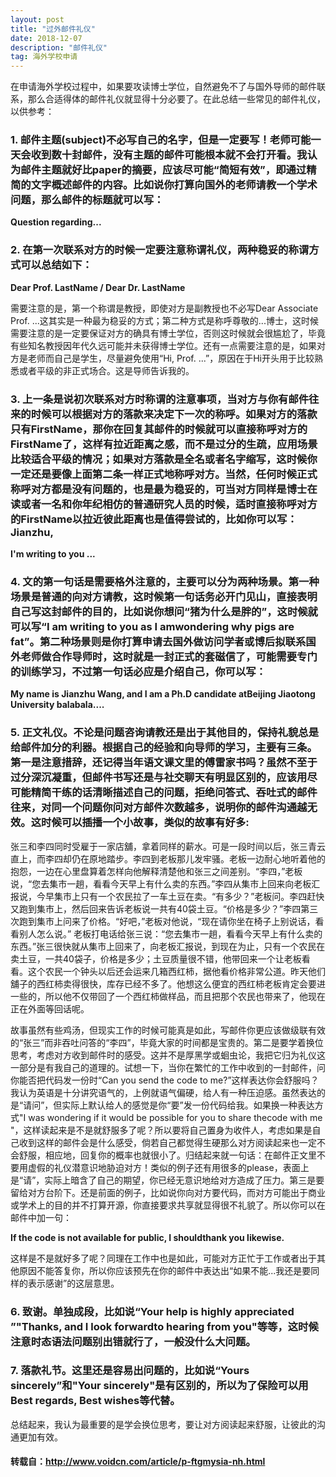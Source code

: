 ```yaml
---
layout: post
title: "过外邮件礼仪"
date: 2018-12-07
description: "邮件礼仪"
tag: 海外学校申请
---   
```


在申请海外学校过程中，如果要攻读博士学位，自然避免不了与国外导师的邮件联系，那么合适得体的邮件礼仪就显得十分必要了。在此总结一些常见的邮件礼仪，以供参考：

### 1.  邮件主题(subject)不必写自己的名字，但是一定要写！老师可能一天会收到数十封邮件，没有主题的邮件可能根本就不会打开看。我认为邮件主题就好比paper的摘要，应该尽可能“简短有效”，即通过精简的文字概述邮件的内容。比如说你打算向国外的老师请教一个学术问题，那么邮件的标题就可以写：

**Question regarding...**

### 2.  在第一次联系对方的时候一定要注意称谓礼仪，两种稳妥的称谓方式可以总结如下：

**Dear Prof. LastName / Dear Dr. LastName**

需要注意的是，第一个称谓是教授，即使对方是副教授也不必写Dear Associate Prof. ...这其实是一种最为稳妥的方式；第二种方式是称呼尊敬的...博士，这时候需要注意的是一定要保证对方的确具有博士学位，否则这时候就会很尴尬了，毕竟有些知名教授因年代久远可能并未获得博士学位。还有一点需要注意的是，如果对方是老师而自己是学生，尽量避免使用“Hi, Prof. ...”，原因在于Hi开头用于比较熟悉或者平级的非正式场合。这是导师告诉我的。

### 3.  上一条是说初次联系对方时称谓的注意事项，当对方与你有邮件往来的时候可以根据对方的落款来决定下一次的称呼。如果对方的落款只有FirstName，那你在回复其邮件的时候就可以直接称呼对方的FirstName了，这样有拉近距离之感，而不是过分的生疏，应用场景比较适合平级的情况；如果对方落款是全名或者名字缩写，这时候你一定还是要像上面第二条一样正式地称呼对方。当然，任何时候正式称呼对方都是没有问题的，也是最为稳妥的，可当对方同样是博士在读或者一名和你年纪相仿的普通研究人员的时候，适时直接称呼对方的FirstName以拉近彼此距离也是值得尝试的，比如你可以写：Jianzhu,                       

**I'm writing to you ...**

### 4.  文的第一句话是需要格外注意的，主要可以分为两种场景。第一种场景是普通的向对方请教，这时候第一句话务必开门见山，直接表明自己写这封邮件的目的，比如说你想问“猪为什么是胖的”，这时候就可以写“I am writing to you as I amwondering why pigs are fat”。第二种场景则是你打算申请去国外做访问学者或博后拟联系国外老师做合作导师时，这时就是一封正式的套磁信了，可能需要专门的训练学习，不过第一句话必应是介绍自己，你可以写：

**My name is Jianzhu Wang, and I am a Ph.D candidate atBeijing Jiaotong University balabala....**

### 5.  正文礼仪。不论是问题咨询请教还是出于其他目的，保持礼貌总是给邮件加分的利器。根据自己的经验和向导师的学习，主要有三条。第一是注意措辞，还记得当年语文课文里的傅雷家书吗？虽然不至于过分深沉凝重，但邮件书写还是与社交聊天有明显区别的，应该用尽可能精简干练的话清晰描述自己的问题，拒绝问答式、吞吐式的邮件往来，对同一个问题你问对方邮件次数越多，说明你的邮件沟通越无效。这时候可以插播一个小故事，类似的故事有好多:

张三和李四同时受雇于一家店舖，拿着同样的薪水。可是一段时间以后，张三青云直上，而李四却仍在原地踏步。李四到老板那儿发牢骚。老板一边耐心地听着他的抱怨，一边在心里盘算着怎样向他解释清楚他和张三之间差别。“李四，”老板说，“您去集市一趟，看看今天早上有什么卖的东西。”李四从集市上回来向老板汇报说，今早集市上只有一个农民拉了一车土豆在卖。“有多少？”老板问。李四赶快又跑到集市上，然后回来告诉老板说一共有40袋土豆。“价格是多少？”李四第三次跑到集市上问来了价格。“好吧，”老板对他说，“现在请你坐在椅子上别说话，看看别人怎么说。” 老板打电话给张三说：“您去集市一趟，看看今天早上有什么卖的东西。”张三很快就从集市上回来了，向老板汇报说，到现在为止，只有一个农民在卖土豆，一共40袋子，价格是多少；土豆质量很不错，他带回来一个让老板看看。这个农民一个钟头以后还会运来几箱西红柿，据他看价格非常公道。昨天他们舖子的西红柿卖得很快，库存已经不多了。他想这么便宜的西红柿老板肯定会要进一些的，所以他不仅带回了一个西红柿做样品，而且把那个农民也带来了，他现在正在外面等回话呢。

故事虽然有些鸡汤，但现实工作的时候可能真是如此，写邮件你更应该做级联有效的“张三”而非吞吐问答的“李四”，毕竟大家的时间都是宝贵的。第二是要学着换位思考，考虑对方收到邮件时的感受。这并不是厚黑学或蛔虫论，我把它归为礼仪这一部分是有我自己的道理的。试想一下，当你在繁忙的工作中收到的一封邮件，问你能否把代码发一份时“Can you send the code to me?”这样表达你会舒服吗？我认为英语是十分讲究语气的，上例就语气偏硬，给人有一种压迫感。虽然表达的是“请问”，但实际上默认给人的感觉是你“要”发一份代码给我。如果换一种表达方式"I was wondering if it would be possible for you to share thecode with me "，这样读起来是不是就舒服多了呢？所以要将自己置身为收件人，考虑如果是自己收到这样的邮件会是什么感受，倘若自己都觉得生硬那么对方阅读起来也一定不会舒服，相应地，回复你的概率也就很小了。归结起来就一句话：在邮件正文里不要用虚假的礼仪潜意识地胁迫对方！类似的例子还有用很多的please，表面上是“请”，实际上暗含了自己的期望，你已经无意识地给对方造成了压力。第三是要留给对方台阶下。还是前面的例子，比如说你向对方要代码，而对方可能出于商业或学术上的目的并不打算开源，你直接要求共享就显得很不礼貌了。所以你可以在邮件中加一句：

**If the code is not available for public, I shouldthank you likewise.**

这样是不是就好多了呢？同理在工作中也是如此，可能对方正忙于工作或者出于其他原因不能答复你，所以你应该预先在你的邮件中表达出“如果不能...我还是要同样的表示感谢”的这层意思。

### 6.  致谢。单独成段，比如说“Your help is highly appreciated ”"Thanks, and I look forwardto hearing from you"等等，这时候注意时态语法问题别出错就行了，一般没什么大问题。

### 7.  落款礼节。这里还是容易出问题的，比如说“Yours sincerely”和"Your sincerely"是有区别的，所以为了保险可以用Best regards, Best wishes等代替。

总结起来，我认为最重要的是学会换位思考，要让对方阅读起来舒服，让彼此的沟通更加有效。


#### 转载自：http://www.voidcn.com/article/p-ftgmysia-nh.html
